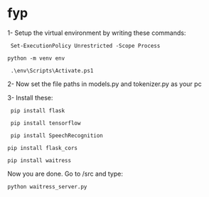 # fyp

1- Setup the virtual environment by writing these commands:

 	 Set-ExecutionPolicy Unrestricted -Scope Process

  	python -m venv env

 	 .\env\Scripts\Activate.ps1


2- Now set the file paths in models.py and tokenizer.py as your pc

3- Install these: 

 	 pip install flask

 	 pip install tensorflow

 	 pip install SpeechRecognition

	pip install flask_cors

	pip install waitress


Now you are done. Go to /src and type:

	python waitress_server.py
